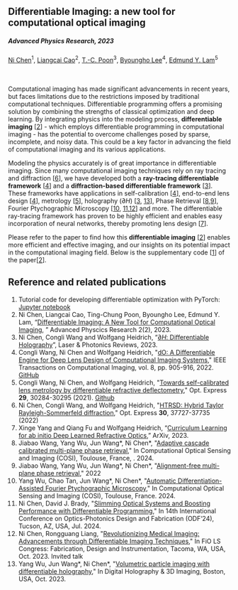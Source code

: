 <h2 class="section-title">Differentiable Imaging: a new tool for computational optical imaging </h2>
<h5 class="pubname"> Advanced Physics Research, 2023 </h5>

<nav class="text-center" style="width: 100%">
  <a href="https://ni-chen.github.io/" class="author">Ni Chen</a><sup>1</sup>,
  <a href="http://www.holoddd.com/" class="author">Liangcai Cao</a><sup>2</sup>,
  <a href="https://sites.google.com/vt.edu/oshandholographiclab/" class="author">T.-C. Poon</a><sup>3</sup>,
  <a href="http://oeqelab.snu.ac.kr/PROF" class="author">Byoungho Lee</a><sup>4</sup>,
  <a href="https://www.eee.hku.hk/~elam/" class="author">Edmund Y. Lam</a><sup>5</sup>
</nav>

</br>

</br>

Computational imaging has made significant advancements in recent years, but faces limitations due to the restrictions imposed by traditional computational techniques. Differentiable programming offers a promising solution by combining the strengths of classical optimization and deep learning. By integrating physics into the modeling process, **differentiable imaging** [[2](https://github.com/ni-chen/Differentiable-Imaging/blob/master/code/tutorial.ipynb)] - which employs differentiable programming in computational imaging - has the potential to overcome challenges posed by sparse, incomplete, and noisy data. This could be a key factor in advancing the field of computational imaging and its various applications.

Modeling the physics accurately is of great importance in differentiable imaging. Since many computational imaging techniques rely on ray tracing and diffraction [[6](https://opg.optica.org/oe/fulltext.cfm?uri=oe-30-21-37727&id=507396)], we have developed both a **ray-tracing differentiable framework**  [[4](https://ieeexplore.ieee.org/abstract/document/9919421)] and a **diffraction-based differentiable framework** [[3](https://repository.kaust.edu.sa/handle/10754/679652)]. These frameworks have applications in self-calibration [[4](https://ieeexplore.ieee.org/abstract/document/9919421)], end-to-end lens design [[4](https://ieeexplore.ieee.org/abstract/document/9919421)], metrology [[5](https://opg.optica.org/oe/fulltext.cfm?uri=oe-29-19-30284&id=458455)], holography ($\partial {H}$) [[3](https://doi.org/10.1002/lpor.202200828), [13](https://doi.org/10.1364/DH.2023.HTh2C.2)], Phase Retrieval [[8](https://arxiv.org/abs/2404.18946),[9](https://preprints.opticaopen.org/articles/preprint/Adaptive_cascade_calibrated_multi-plane_phase_retrieval/25697982/1/)], Fourier Ptychographic Microscopy [[10](https://preprints.opticaopen.org/articles/preprint/Automatic_Differentiation-Assisted_Fourier_Ptychographic_Microscopy/25687317/1), [11](),[12](https://doi.org/10.1364/FIO.2023.FM1C.2)] and more. The differentiable ray-tracing framework has proven to be highly efficient and enables easy incorporation of neural networks, thereby promoting lens design [[7](https://arxiv.org/abs/2302.01089)].

Please refer to the paper to find how this **differentiable imaging** [[2](https://github.com/ni-chen/Differentiable-Imaging/blob/master/code/tutorial.ipynb)] enables more efficient and effective imaging, and our insights on its potential impact in the computational imaging field. Below is the supplementary code [[1](https://github.com/ni-chen/Differentiable-Imaging/blob/master/code/tutorial.ipynb)] of the paper[[2](https://github.com/ni-chen/Differentiable-Imaging/blob/master/code/tutorial.ipynb)]. 



## Reference and related publications

1. Tutorial code for developing differentiable optimization with PyTorch: [Jupyter notebook](https://github.com/ni-chen/Differentiable-Imaging/blob/master/code/tutorial.ipynb)
2. Ni Chen, Liangcai Cao, Ting-Chung Poon, Byoungho Lee, Edmund Y. Lam, “[Differentiable Imaging: A New Tool for Computational Optical Imaging](https://onlinelibrary.wiley.com/doi/full/10.1002/apxr.202200118), ” Advanced Physcics Research 2(2), 2023.
3. Ni Chen, Congli Wang and Wolfgang Heidrich, “[$\partial {H}$: Differentiable Holography](https://doi.org/10.1002/lpor.202200828)”, Laser & Photonics Reviews, 2023.
4. Congli Wang, Ni Chen and Wolfgang Heidrich, "[dO: A Differentiable Engine for Deep Lens Design of Computational Imaging Systems](https://ieeexplore.ieee.org/abstract/document/9919421)," IEEE Transactions on Computational Imaging, vol. 8, pp. 905-916, 2022.  [GitHub](https://github.com/vccimaging/DiffOptics)
5. Congli Wang, Ni Chen, and Wolfgang Heidrich, "[Towards self-calibrated lens metrology by differentiable refractive deflectometry](https://opg.optica.org/oe/fulltext.cfm?uri=oe-29-19-30284&id=458455)," Opt. Express **29**, 30284-30295 (2021). [Github](https://github.com/vccimaging/DiffDeflectometry)
6. Ni Chen, Congli Wang, and Wolfgang Heidrich, "[HTRSD: Hybrid Taylor Rayleigh-Sommerfeld diffraction](https://opg.optica.org/oe/fulltext.cfm?uri=oe-30-21-37727&id=507396)," Opt. Express **30**, 37727-37735 (2022)
7. Xinge Yang and Qiang Fu and Wolfgang Heidrich, “[Curriculum Learning for ab initio Deep Learned Refractive Optics](https://arxiv.org/abs/2302.01089),” ArXiv, 2023.
8. Jiabao Wang, Yang Wu, Jun Wang*, Ni Chen*, "[Adaptive cascade calibrated multi-plane phase retrieval](https://arxiv.org/abs/2404.18946)," In Computational Optical Sensing and Imaging (COSI), Toulouse, France, . 2024. 
9. Jiabao Wang, Yang Wu, Jun Wang*, Ni Chen*, "[Alignment-free multi-plane phase retrieval](https://preprints.opticaopen.org/articles/preprint/Adaptive_cascade_calibrated_multi-plane_phase_retrieval/25697982/1)," 2022
10. Yang Wu, Chao Tan, Jun Wang*, Ni Chen*, "[Automatic Differentiation-Assisted Fourier Ptychographic Microscopy](https://preprints.opticaopen.org/articles/preprint/Automatic_Differentiation-Assisted_Fourier_Ptychographic_Microscopy/25687317/1)," In Computational Optical Sensing and Imaging (COSI), Toulouse, France. 2024. 
11. Ni Chen, David J. Brady, "[Slimming Optical Systems and Boosting Performance with Differentiable Programming]()," In 14th International Conference on Optics-Photonics Design and Fabrication (ODF‘24), Tucson, AZ, USA, Jul. 2024. 
12. Ni Chen, Rongguang Liang, "[Revolutionizing Medical Imaging: Advancements through Differentiable Imaging Techniques](https://doi.org/10.1364/FIO.2023.FM1C.2)," In FiO LS Congress: Fabrication, Design and Instrumentation, Tacoma, WA, USA, Oct. 2023. Invited talk
13. Yang Wu, Jun Wang*, Ni Chen*, "[Volumetric particle imaging with differentiable holography](https://doi.org/10.1364/DH.2023.HTh2C.2)," In Digital Holography & 3D Imaging, Boston, USA, Oct. 2023.
